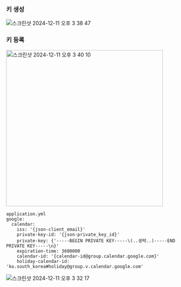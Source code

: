 ### 키 생성
![스크린샷 2024-12-11 오후 3 38 47](https://github.com/user-attachments/assets/186fa8ba-4fda-4e53-bc03-71b65698d99a)

### 키 등록
<img width="425" alt="스크린샷 2024-12-11 오후 3 40 10" src="https://github.com/user-attachments/assets/a23d892f-c877-4cad-b805-e6d136929baf">

```
application.yml
google:
  calendar:
    iss: '{json-client_email}'
    private-key-id: '{json-private_key_id}'
    private-key: {'-----BEGIN PRIVATE KEY-----\(..생략..)-----END PRIVATE KEY-----\n}'
    expiration-time: 3600000
    calendar-id: '{calendar-id@group.calendar.google.com}'
    holiday-calendar-id: 'ko.south_korea#holiday@group.v.calendar.google.com'
```



![스크린샷 2024-12-11 오후 3 32 17](https://github.com/user-attachments/assets/c57aaea7-34b0-4d10-83b1-bedcffa15a3e)








